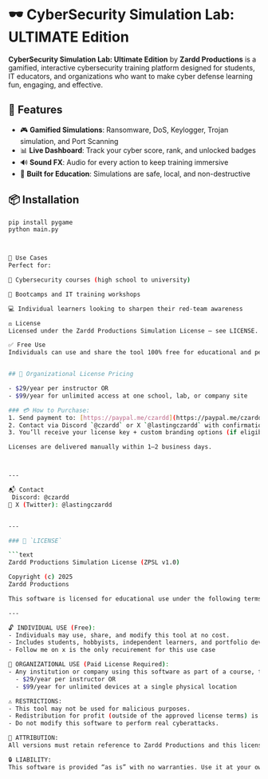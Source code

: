 # 🕶️ CyberSecurity Simulation Lab: ULTIMATE Edition

**CyberSecurity Simulation Lab: Ultimate Edition** by **Zardd Productions** is a gamified, interactive cybersecurity training platform designed for students, IT educators, and organizations who want to make cyber defense learning fun, engaging, and effective.

## 🚀 Features

- 🎮 **Gamified Simulations**: Ransomware, DoS, Keylogger, Trojan simulation, and Port Scanning
- 📊 **Live Dashboard**: Track your cyber score, rank, and unlocked badges
- 🔊 **Sound FX**: Audio for every action to keep training immersive
- 🧠 **Built for Education**: Simulations are safe, local, and non-destructive

## 📦 Installation

```bash
pip install pygame
python main.py



🧰 Use Cases
Perfect for:

🏫 Cybersecurity courses (high school to university)

🧪 Bootcamps and IT training workshops

💻 Individual learners looking to sharpen their red-team awareness

⚖️ License
Licensed under the Zardd Productions Simulation License — see LICENSE.

✅ Free Use
Individuals can use and share the tool 100% free for educational and personal development.


## 💼 Organizational License Pricing

- $29/year per instructor OR  
- $99/year for unlimited access at one school, lab, or company site

### 💳 How to Purchase:
1. Send payment to: [https://paypal.me/czardd](https://paypal.me/czardd)
2. Contact via Discord `@czardd` or X `@lastingczardd` with confirmation
3. You’ll receive your license key + custom branding options (if eligible)

Licenses are delivered manually within 1–2 business days.



---

📬 Contact
 Discord: @czardd
🔗 X (Twitter): @lastingczardd


---

### 📄 `LICENSE`

```text
Zardd Productions Simulation License (ZPSL v1.0)

Copyright (c) 2025
Zardd Productions

This software is licensed for educational use under the following terms:

---

🔓 INDIVIDUAL USE (Free):
- Individuals may use, share, and modify this tool at no cost.
- Includes students, hobbyists, independent learners, and portfolio developers.
- Follow me on x is the only recuirement for this use case

💼 ORGANIZATIONAL USE (Paid License Required):
- Any institution or company using this software as part of a course, training program, bootcamp, or paid instructional environment must obtain a license:
  - $29/year per instructor OR
  - $99/year for unlimited devices at a single physical location

⚠️ RESTRICTIONS:
- This tool may not be used for malicious purposes.
- Redistribution for profit (outside of the approved license terms) is prohibited.
- Do not modify this software to perform real cyberattacks.

📜 ATTRIBUTION:
All versions must retain reference to Zardd Productions and this license.

🔒 LIABILITY:
This software is provided “as is” with no warranties. Use it at your own risk.



